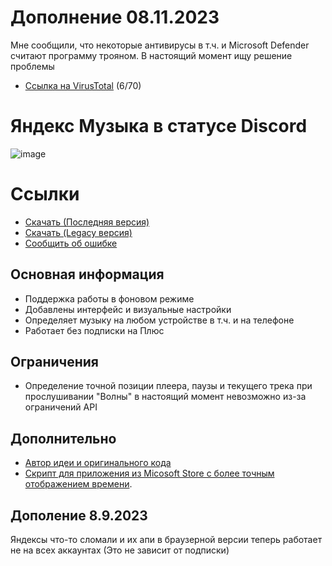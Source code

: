 # Дополнение 08.11.2023
Мне сообщили, что некоторые антивирусы в т.ч. и Microsoft Defender считают программу трояном. В настоящий момент ищу решение проблемы
- [Ссылка на VirusTotal](https://www.virustotal.com/gui/file/f9a4ee319dd6def366311a11674294e5404dde318171df9907c35dfad9901cec) (6/70) 

# Яндекс Музыка в статусе Discord
![image](https://media.discordapp.net/attachments/1117022431748554782/1146199241509838948/RPC.png)
# Ссылки
- [Скачать (Последняя версия)](https://github.com/Soto4ka37/Yandex-Music-RPC-Lite/releases/download/v8.1/RPC.v8.1.exe)
- [Скачать (Legacy версия)](https://github.com/Soto4ka37/Yandex-Music-RPC-Lite/releases/download/v7.2/RPC.exe)
- [Сообщить об ошибке](https://github.com/Soto4ka37/Yandex-Music-RPC-Lite/issues/new)
## Основная информация
- Поддержка работы в фоновом режиме
- Добавлены интерфейс и визуальные настройки
- Определяет музыку на любом устройстве в т.ч. и на телефоне
- Работает без подписки на Плюс

## Ограничения
- Определение точной позиции плеера, паузы и текущего трека при прослушивании "Волны" в настоящий момент невозможно из-за ограничений API

## Дополнительно
- [Автор идеи и оригинального кода](https://zelenka.guru/threads/4728759)
- [Скрипт для приложения из Micosoft Store с более точным отображением времени](https://github.com/KycTik31/YMD-plus/).

## Дополение 8.9.2023
Яндексы что-то сломали и их апи в браузерной версии теперь работает не на всех аккаунтах (Это не зависит от подписки)
